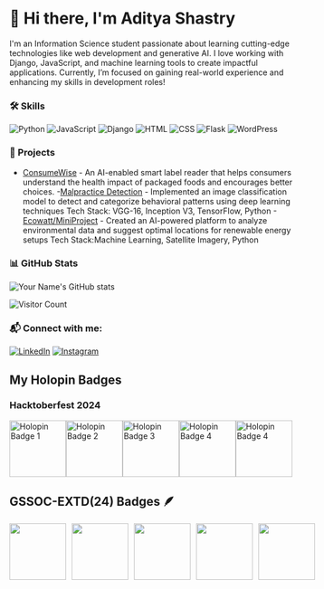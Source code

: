 # 👋 Hi there, I'm Aditya Shastry

I'm an Information Science student passionate about learning cutting-edge technologies like web development and generative AI. I love working with Django, JavaScript, and machine learning tools to create impactful applications. Currently, I’m focused on gaining real-world experience and enhancing my skills in development roles!

### 🛠 Skills
![Python](https://img.shields.io/badge/Python-3776AB?style=flat-square&logo=python&logoColor=white)
![JavaScript](https://img.shields.io/badge/JavaScript-F7DF1E?style=flat-square&logo=javascript&logoColor=black)
![Django](https://img.shields.io/badge/Django-092E20?style=flat-square&logo=django&logoColor=white)
![HTML](https://img.shields.io/badge/HTML-E34F26?style=flat-square&logo=html5&logoColor=white)
![CSS](https://img.shields.io/badge/CSS-1572B6?style=flat-square&logo=css3&logoColor=white)
![Flask](https://img.shields.io/badge/Flask-000000?style=flat-square&logo=flask&logoColor=white)
![WordPress](https://img.shields.io/badge/WordPress-21759B?style=flat-square&logo=wordpress&logoColor=white)

### 🚀 Projects
- [ConsumeWise](https://github.com/keerthana2-005/consumewise) - An AI-enabled smart label reader that helps consumers understand the health impact of packaged foods and encourages better choices. 
-[Malpractice Detection](https://github.com/aditya07389/Image-Classification-on-Malpractices-in-exams) - Implemented an image classification model to detect and categorize behavioral patterns using deep learning techniques
Tech Stack: VGG-16, Inception V3, TensorFlow, Python
-[Ecowatt/MiniProject](https://github.com/aditya07389/Whackiest-R.C.B) - Created an AI-powered platform to analyze environmental data and suggest optimal locations for renewable energy setups
Tech Stack:Machine Learning, Satellite Imagery, Python

### 📊 GitHub Stats
![Your Name's GitHub stats](https://github-readme-stats.vercel.app/api?username=aditya07389&show_icons=true&theme=radical)


![Visitor Count](https://visitor-badge.laobi.icu/badge?page_id=aditya07389.aditya07389)


### 📬 Connect with me:
[![LinkedIn](https://img.shields.io/badge/LinkedIn-0077B5?style=flat-square&logo=linkedin&logoColor=white)](https://www.linkedin.com/in/aditya-shastry-2a1a4b272/)
[![Instagram](https://img.shields.io/badge/Instagram-E4405F?style=flat-square&logo=instagram&logoColor=white)](https://instagram.com/aditya_shastry)

## My Holopin Badges
### Hacktoberfest 2024

<img src="https://assets.holopin.io/hf2024levels/level0-sloth-terminal-0-0-0-0.webp" alt="Holopin Badge 1" width="100px" /><img src="https://assets.holopin.io/hf2024levels/level1-sloth-terminal-coffee-0-0-0.webp" alt="Holopin Badge 2" width="100px" /><img src="https://assets.holopin.io/hf2024levels/level2-sloth-terminal-coffee-robe-0-0.webp" alt="Holopin Badge 3" width="100px" /><img src="https://assets.holopin.io/hf2024levels/level3-sloth-terminal-coffee-robe-witch-0.webp" alt="Holopin Badge 4" width="100px" /><img src="https://assets.holopin.io/hf2024levels/level4-sloth-terminal-coffee-robe-witch-moon.webp" alt="Holopin Badge 4" width="100px" />

## GSSOC-EXTD(24) Badges 🪶
<div style='display:flex; align-items:center; gap: 10px;' align='left'>
<img src="https://media.badgr.com/uploads/badges/assertion-KcFbgZwrSBenGH2xOzB_4Q.png?versionId=LNKtS6v1AvdGaKQeahQJGN.0TYmeNTBX" width="100px" height="100px" />
  <img src="https://gssoc.girlscript.tech/badges/1.png?imwidth=96" width="100px" height="100px" />
  <img src="https://gssoc.girlscript.tech/badges/2.png?imwidth=96" width="100px" height="100px" />
  <img src="https://gssoc.girlscript.tech/badges/3.png?imwidth=96" width="100px" height="100px" />
  <img src="https://gssoc.girlscript.tech/badges/4.png?imwidth=96" width="100px" height="100px" />
<!--   <img src="https://github.com/girlscript/gssoc-website-new/blob/main/public/badges/5.png" width="100px" height="100px" />
  <img src="https://github.com/girlscript/gssoc-website-new/blob/main/public/badges/6.png" width="100px" height="100px" />
  <img src="https://github.com/girlscript/gssoc-website-new/blob/main/public/badges/7.png" width="100px" height="100px" />
  <img src="https://github.com/girlscript/gssoc-website-new/blob/main/public/badges/8.png" width="100px" height="100px" /> -->
</div>


